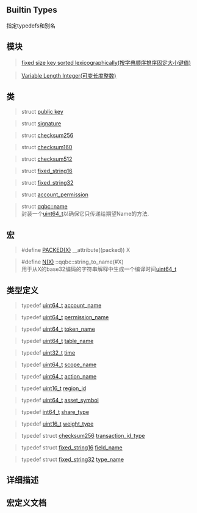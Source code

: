 Builtin Types
---

指定typedefs和别名

模块
---
> [fixed size key sorted lexicographically(按字典顺序排序固定大小键值)]()  

> [Variable Length Integer(可变长度整数)]()

类
---
> struct [public key]()   

> struct [signature]()

> struct [checksum256]()

> struct [checksum160]()

> struct [checksum512]()

> struct [fixed_string16]()

> struct [fixed_string32]()

> struct [account_permission]()

> struct [qqbc::name]()   
封装一个[uint64_t]()以确保它只传递给期望Name的方法.


宏
---
> \#define [PACKED(X)](#PACKED) __attribute((packed)) X

> \#define [N(X)](#N) ::qqbc::string_to_name(#X)   
用于从X的base32编码的字符串解释中生成一个编译时间[uint64_t]()

类型定义
---

 
> typedef [uint64_t]() 	[account_name](#permission_name)
 
> typedef [uint64_t]() 	[permission_name](#permission_name)
 
> typedef [uint64_t]() 	[token_name](#token_name)
 
> typedef [uint64_t]() 	[table_name](#table_name)
 
> typedef [uint32_t]() 	[time](#time)
 
> typedef [uint64_t]() 	[scope_name](#scope_name)
 
> typedef [uint64_t]() 	[action_name](#action_name)
 
> typedef [uint16_t]() 	[region_id](#region_id)
 
> typedef [uint64_t]() 	[asset_symbol](#asset_symbol)
 
> typedef [int64_t]() 	[share_type](#share_type)
 
> typedef [uint16_t]() 	[weight_type](#weight_type)
 
> typedef struct [checksum256]() 	[transaction_id_type](#transaction_id_type)
 
> typedef struct [fixed_string16]() 	[field_name](#field_name)
 
> typedef struct [fixed_string32]() 	[type_name](#type_name)

详细描述
----

宏定义文档
---



